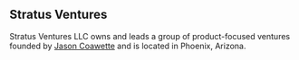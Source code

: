 ## Stratus Ventures

Stratus Ventures LLC owns and leads a group of product-focused ventures founded by [Jason Coawette](https://x.com/jasoncoawette) and is located in Phoenix, Arizona.
